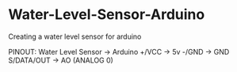 # Water-Level-Sensor-Arduino
Creating a water level sensor for arduino


PINOUT:
Water Level Sensor -> Arduino
+/VCC              -> 5v
-/GND              -> GND
S/DATA/OUT         -> AO (ANALOG 0)
